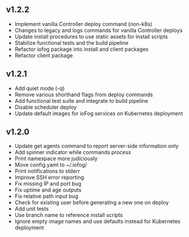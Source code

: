 ## v1.2.2
* Implement vanilla Controller deploy command (non-k8s)
* Changes to legacy and logs commands for vanilla Controller deploys
* Update install procedures to use static assets for install scripts
* Stabilize functional tests and the build pipeline
* Refactor iofog package into install and client packages
* Refactor client package

## v1.2.1
* Add quiet mode (-q)
* Remove various shorthand flags from deploy commands
* Add functional test suite and integrate to build pipeline
* Disable scheduler deploy
* Update default images for ioFog services on Kubernetes deployment

## v1.2.0
* Update get agents command to report server-side information only
* Add spinner indicator while commands process
* Print namespace more judiciously
* Move config.yaml to ~/.iofog/
* Print notifications to stderr
* Improve SSH error reporting
* Fix missing IP and port bug
* Fix uptime and age outputs
* Fix relative path input bug
* Check for existing user before generating a new one on deploy
* Add unit tests
* Use branch name to reference install scripts
* Ignore empty image names and use defaults instead for Kubernetes deployment